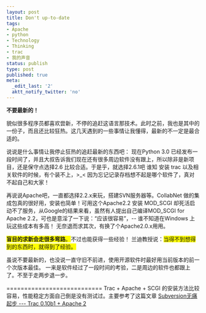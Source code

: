 ```yaml
---
layout: post
title: Don't up-to-date
tags:
- Apache
- python
- Technology
- Thinking
- trac
- 我的声音
status: publish
type: post
published: true
meta:
  _edit_last: '2'
  aktt_notify_twitter: 'no'
---
```

<strong>不要最新的！</strong>

貌似很多程序员都喜欢尝新，不停的追赶这语言那技术。此时之前，我也是其中的一份子，而且还比较狂热。这几天遇到的一些事情让我懂得，最新的不一定是最合适的。

说说是什么事情让我停止狂热的追赶最新的东西吧：
现在Python 3.0 已经发布一段时间了，并且大叔告诉我们现在还有很多周边软件没有跟上，所以除非是新项目，还是保守点选择2.6 比较合适。于是乎，就选择2.6.1吧
谁知 安装 trac 以及相关软件的时候，有个装不上，&gt;_&lt; 因为忘记记录存档想不起是哪个软件了，真对不起自己和大家！

再说说Apache吧，一直都选择2.2.x来玩，搭建SVN服务器等。CollabNet 做的集成包真的很好用，安装也简单！可用这个Apache2.2 安装 MOD_SCGI 却死活启动不了服务，从Google的结果来看，虽然有人提出自己编译MOD_SCGI for Apache 2.2，可也是意淫了一下说：“应该很容易”，-- 谁不知道在Windows 上玩这些成本有多高！
无奈退而求其次，有换了个Apache2.0.x用用。

<span style="background-color:yellow"><strong>盲目的求新会走很多弯路</strong>。</span>不过也能获得一些经验！ 兰迪教授说：<span style="background-color:yellow">当得不到想得到的东西时，就得到了经验。</span>

虽说不要最新的，也没说一直守旧不前进，使用开源软件时最好用当前版本的前一个次版本最佳。 一来是软件经过了一段时间的考验，二是周边的软件也都跟上了。不至于走两步退一步。

===========================
Trac + Apache + SCGI 的安装方法比较容易，性能稳定方面自己倒是没有测试过。主要参考了这篇文章 <a href="http://onezstudio.blogspot.com/2006/09/getting-started-with-subversion-trac.html">Subversion无痛起步 --- Trac 0.10b1 + Apache 2</a>
